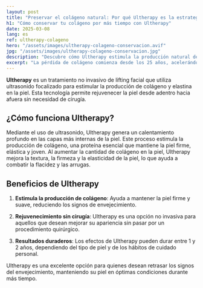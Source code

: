 ```yaml
---
layout: post
title: "Preservar el colágeno natural: Por qué Ultherapy es la estrategia preferida por dermatólogos en 2025"
h1: "Cómo conservar tu colágeno por más tiempo con Ultherapy"
date: 2025-03-08
lang: es
ref: ultherapy-colageno
hero: "/assets/images/ultherapy-colageno-conservacion.avif"
jpg: "/assets/images/ultherapy-colageno-conservacion.jpg"
description: "Descubre cómo Ultherapy estimula la producción natural de colágeno para combatir el envejecimiento cutáneo. Análisis científico del tratamiento, resultados a esperar y consejos para maximizar su efectividad."
excerpt: "La pérdida de colágeno comienza desde los 25 años, acelerándose con el tiempo. Ultherapy ofrece una solución no invasiva que preserva y estimula la producción natural de colágeno con resultados progresivos y duraderos. Analizamos cómo funciona, sus ventajas frente a otros métodos y estrategias para optimizar sus resultados."
---
```

**Ultherapy** es un tratamiento no invasivo de lifting facial que utiliza ultrasonido focalizado para estimular la producción de colágeno y elastina en la piel. Esta tecnología permite rejuvenecer la piel desde adentro hacia afuera sin necesidad de cirugía.

## ¿Cómo funciona Ultherapy?

Mediante el uso de ultrasonido, Ultherapy genera un calentamiento profundo en las capas más internas de la piel. Este proceso estimula la producción de colágeno, una proteína esencial que mantiene la piel firme, elástica y joven. Al aumentar la cantidad de colágeno en la piel, Ultherapy mejora la textura, la firmeza y la elasticidad de la piel, lo que ayuda a combatir la flacidez y las arrugas.

## Beneficios de Ultherapy

1.  **Estimula la producción de colágeno**: Ayuda a mantener la piel firme y suave, reduciendo los signos de envejecimiento.
    
2.  **Rejuvenecimiento sin cirugía**: Ultherapy es una opción no invasiva para aquellos que desean mejorar su apariencia sin pasar por un procedimiento quirúrgico.
    
3.  **Resultados duraderos**: Los efectos de Ultherapy pueden durar entre 1 y 2 años, dependiendo del tipo de piel y de los hábitos de cuidado personal.
    
Ultherapy es una excelente opción para quienes desean retrasar los signos del envejecimiento, manteniendo su piel en óptimas condiciones durante más tiempo.